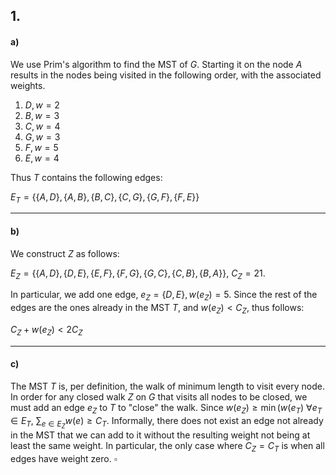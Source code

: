 ## 1.

#### a)
We use Prim's algorithm to find the MST of $G$. Starting it on the node $A$ results in the nodes being visited in the following order, with the associated weights.

1. $D, w = 2$
2. $B, w= 3$
3. $C, w = 4$
4. $G, w = 3$
5. $F, w = 5$
6. $E, w = 4$

Thus $T$ contains the following edges:

$E_{T} = \{ \{A, D\}, \{A, B\}, \{B, C\}, \{C, G\}, \{G, F\}, \{F, E\} \}$

---

#### b)
We construct $Z$ as follows:

$E_Z = \{ \{A, D\}, \{D, E\}, \{E, F\}, \{F, G\}, \{G, C\}, \{C, B\}, \{B, A\} \}, \ C_Z = 21$.

In particular, we add one edge, $e_Z = \{D, E\}, w(e_Z) = 5$. Since the rest of the edges are the ones already in the MST $T$, and $w(e_Z) < C_Z$, thus follows:

$C_Z + w(e_Z) < 2C_Z$

---

#### c)
The MST $T$ is, per definition, the walk of minimum length to visit every node. In order for any closed walk $Z$ on $G$ that visits all nodes to be closed, we must add an edge $e_Z$ to $T$ to "close" the walk. Since $w(e_Z) \geq \min(w(e_T) \ \forall e_T \in E_T$,  $\sum_{e \in E_Z} w(e) \geq C_T$. Informally, there does not exist an edge not already in the MST that we can add to it without the resulting weight not being at least the same weight. In particular, the only case where $C_Z = C_T$ is when all edges have weight zero.
$\square$
